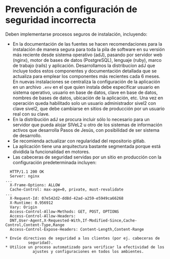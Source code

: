 # Prevención a configuración de seguridad incorrecta

Deben implementarse procesos seguros de instalación, incluyendo:

* En la documentación de las fuentes se hacen recomendaciones para
  la instalación de manera segura para toda la pila de software en
  su versión más reciente desde sistema operativo (adJ), pasando por 
  servidor web (nginx), motor de bases de datos (PostgreSQL), lenguaje 
  (ruby), marco de trabajo (rails) y aplicación. Desarrollamos la
  distribucíon adJ que incluye todos estos componentes y documentación
  detallada que se actualiza para emplear los componentes más recientes
  cada 6 meses.  En nuevas instalaciones se centraliza la configuración
  de la aplicación en un archivo `.env` en el que quien instala debe
  especificar usuario en sistema operativo, usuario en base de datos,
  clave en base de datos, nombres de bases de datos, ubicación de la 
  aplicación, etc. Una vez en operación queda habilitado solo un
  usuario administrador sivel2 con clave sivel2, que debe cambiarse
  en sitios de producción por un usuario real con su clave.
* En la distribución adJ se procura incluir sólo lo necesario
  para un servidor que pueda alojar SIVeL2 u otro de los sistemas
  de información activos que desarrolla Pasos de Jesús, con posibilidad 
  de ser sistema de desarrollo.
* Se recomienda actualizar con regularidad del repositorio gitlab.
* La aplicación tiene una arquitectura bastante segmentada porque está
  dividida la funcionalidad en motores.
* Las cabeceras de seguridad servidas por un sitio en producción con
  la configuración predeterminada incluyen:
```
  HTTP/1.1 200 OK
  Server: nginx
...
  X-Frame-Options: ALLOW
  Cache-Control: max-age=0, private, must-revalidate
...
  X-Request-Id: 07e542d2-dd8d-42ad-a259-e5949ca66268
  X-Runtime: 0.956912
  Vary: Origin
  Access-Control-Allow-Methods: GET, POST, OPTIONS
  Access-Control-Allow-Headers:
  DNT,User-Agent,X-Requested-With,If-Modified-Since,Cache-Control,Content-Type,Range
  Access-Control-Expose-Headers: Content-Length,Content-Range

* Envíe directivas de seguridad a los clientes (por ej. cabeceras de
          seguridad).
* Utilice un proceso automatizado para verificar la efectividad de los
            ajustes y configuraciones en todos los ambientes.
